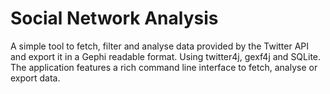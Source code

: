 # Social Network Analysis
A simple tool to fetch, filter and analyse data provided by the Twitter API and export it in a Gephi readable format. Using twitter4j, gexf4j and SQLite. The application features a rich command line interface to fetch, analyse or export data.
